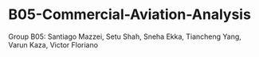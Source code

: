 # B05-Commercial-Aviation-Analysis

Group B05: Santiago Mazzei, Setu Shah, Sneha Ekka, Tiancheng Yang, Varun Kaza, Victor Floriano
